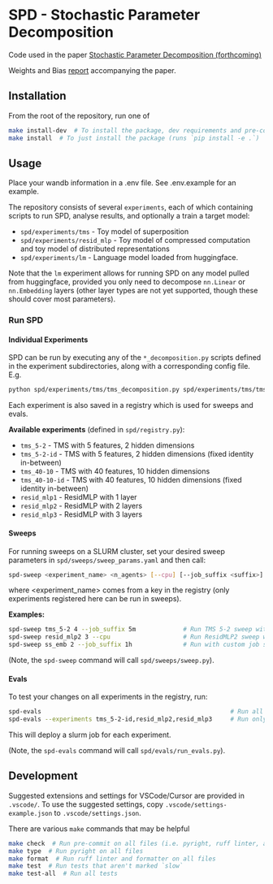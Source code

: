 # SPD - Stochastic Parameter Decomposition
Code used in the paper [Stochastic Parameter Decomposition (forthcoming)](TODO)

Weights and Bias [report](https://wandb.ai/goodfire/spd-tms/reports/SPD-paper-report--VmlldzoxMzE3NzU0MQ?accessToken=427spmsbxig5cyp4jsprg9p183tysclk7ttzyxjlsiwafh8badzlpgxcvopsormm) accompanying the paper.

## Installation
From the root of the repository, run one of

```bash
make install-dev  # To install the package, dev requirements and pre-commit hooks
make install  # To just install the package (runs `pip install -e .`)
```

## Usage
Place your wandb information in a .env file. See .env.example for an example.

The repository consists of several `experiments`, each of which containing scripts to run SPD,
analyse results, and optionally a train a target model:
- `spd/experiments/tms` - Toy model of superposition
- `spd/experiments/resid_mlp` - Toy model of compressed computation and toy model of distributed
  representations
- `spd/experiments/lm` - Language model loaded from huggingface.

Note that the `lm` experiment allows for running SPD on any model pulled from huggingface, provided
you only need to decompose `nn.Linear` or `nn.Embedding` layers (other layer types are not yet
supported, though these should cover most parameters).

### Run SPD

#### Individual Experiments
SPD can be run by executing any of the `*_decomposition.py` scripts defined in the experiment
subdirectories, along with a corresponding config file. E.g.
```bash
python spd/experiments/tms/tms_decomposition.py spd/experiments/tms/tms_5-2_config.yaml
```

Each experiment is also saved in a registry which is used for sweeps and evals.

**Available experiments** (defined in `spd/registry.py`):
- `tms_5-2` - TMS with 5 features, 2 hidden dimensions
- `tms_5-2-id` - TMS with 5 features, 2 hidden dimensions (fixed identity in-between)
- `tms_40-10` - TMS with 40 features, 10 hidden dimensions  
- `tms_40-10-id` - TMS with 40 features, 10 hidden dimensions (fixed identity in-between)
- `resid_mlp1` - ResidMLP with 1 layer
- `resid_mlp2` - ResidMLP with 2 layers
- `resid_mlp3` - ResidMLP with 3 layers

#### Sweeps
For running sweeps on a SLURM cluster, set your desired sweep parameters in
`spd/sweeps/sweep_params.yaml` and then call:

```bash
spd-sweep <experiment_name> <n_agents> [--cpu] [--job_suffix <suffix>]
```
where <experiment_name> comes from a key in the registry (only experiments registered here
can be run in sweeps).

**Examples:**
```bash
spd-sweep tms_5-2 4 --job_suffix 5m             # Run TMS 5-2 sweep with 4 GPU agents
spd-sweep resid_mlp2 3 --cpu                    # Run ResidMLP2 sweep with 3 CPU agents
spd-sweep ss_emb 2 --job_suffix 1h              # Run with custom job suffix
```

(Note, the `spd-sweep` command will call `spd/sweeps/sweep.py`).

#### Evals
To test your changes on all experiments in the registry, run:
```bash
spd-evals                                                    # Run all experiments
spd-evals --experiments tms_5-2-id,resid_mlp2,resid_mlp3     # Run only the experiments listed
```
This will deploy a slurm job for each experiment.

(Note, the `spd-evals` command will call `spd/evals/run_evals.py`).

## Development

Suggested extensions and settings for VSCode/Cursor are provided in `.vscode/`. To use the suggested
settings, copy `.vscode/settings-example.json` to `.vscode/settings.json`.

There are various `make` commands that may be helpful

```bash
make check  # Run pre-commit on all files (i.e. pyright, ruff linter, and ruff formatter)
make type  # Run pyright on all files
make format  # Run ruff linter and formatter on all files
make test  # Run tests that aren't marked `slow`
make test-all  # Run all tests
```